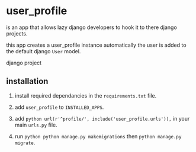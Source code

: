 # user_profile
is an app that allows lazy django developers to hook it to there django projects.

this app creates a user_profile instance automatically the user is added to the default django ```User``` model.

django project

## installation
1. install required dependancies in the ```requirements.txt``` file.

2. add ```user_profile``` to ```INSTALLED_APPS```.

3. add ```python url(r'^profile/', include('user_profile.urls')),``` in your main ```urls.py``` file.

4. run ```python python manage.py makemigrations``` then ```python manage.py migrate```.




